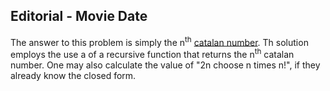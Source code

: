 ## Editorial - Movie Date
The answer to this problem is simply the n<sup>th</sup> [catalan number](https://en.wikipedia.org/wiki/Catalan_number). Th solution employs the use a of a recursive function that returns the n<sup>th</sup> catalan number. One may also calculate the value of "2n choose n times n!", if they already know the closed form.   
